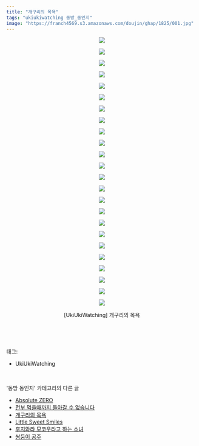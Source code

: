 ```yaml
---
title: "개구리의 목욕"
tags: "ukiukiwatching 동방_동인지"
image: "https://franch4569.s3.amazonaws.com/doujin/ghap/1825/001.jpg"
---
```

<div class="article">
<p style="text-align: center; clear: none; float: none;"><img src="{{ site.imgserver2 }}/ghap/1825/001.jpg"/></p>
<p style="text-align: center; clear: none; float: none;"><img src="{{ site.imgserver2 }}/ghap/1825/002.jpg"/></p>
<p style="text-align: center; clear: none; float: none;"><img src="{{ site.imgserver2 }}/ghap/1825/003.jpg"/></p>
<p style="text-align: center; clear: none; float: none;"><img src="{{ site.imgserver2 }}/ghap/1825/004.jpg"/></p>
<p style="text-align: center; clear: none; float: none;"><img src="{{ site.imgserver2 }}/ghap/1825/005.jpg"/></p>
<p style="text-align: center; clear: none; float: none;"><img src="{{ site.imgserver2 }}/ghap/1825/006.jpg"/></p>
<p style="text-align: center; clear: none; float: none;"><img src="{{ site.imgserver2 }}/ghap/1825/007.jpg"/></p>
<p style="text-align: center; clear: none; float: none;"><img src="{{ site.imgserver2 }}/ghap/1825/008.jpg"/></p>
<p style="text-align: center; clear: none; float: none;"><img src="{{ site.imgserver2 }}/ghap/1825/009.jpg"/></p>
<p style="text-align: center; clear: none; float: none;"><img src="{{ site.imgserver2 }}/ghap/1825/010.jpg"/></p>
<p style="text-align: center; clear: none; float: none;"><img src="{{ site.imgserver2 }}/ghap/1825/011.jpg"/></p>
<p style="text-align: center; clear: none; float: none;"><img src="{{ site.imgserver2 }}/ghap/1825/012.jpg"/></p>
<p style="text-align: center; clear: none; float: none;"><img src="{{ site.imgserver2 }}/ghap/1825/013.jpg"/></p>
<p style="text-align: center; clear: none; float: none;"><img src="{{ site.imgserver2 }}/ghap/1825/014.jpg"/></p>
<p style="text-align: center; clear: none; float: none;"><img src="{{ site.imgserver2 }}/ghap/1825/015.jpg"/></p>
<p style="text-align: center; clear: none; float: none;"><img src="{{ site.imgserver2 }}/ghap/1825/016.jpg"/></p>
<p style="text-align: center; clear: none; float: none;"><img src="{{ site.imgserver2 }}/ghap/1825/017.jpg"/></p>
<p style="text-align: center; clear: none; float: none;"><img src="{{ site.imgserver2 }}/ghap/1825/018.jpg"/></p>
<p style="text-align: center; clear: none; float: none;"><img src="{{ site.imgserver2 }}/ghap/1825/019.jpg"/></p>
<p style="text-align: center; clear: none; float: none;"><img src="{{ site.imgserver2 }}/ghap/1825/020.jpg"/></p>
<p style="text-align: center; clear: none; float: none;"><img src="{{ site.imgserver2 }}/ghap/1825/021.jpg"/></p>
<p style="text-align: center; clear: none; float: none;"><img src="{{ site.imgserver2 }}/ghap/1825/022.jpg"/></p>
<p style="text-align: center; clear: none; float: none;"><img src="{{ site.imgserver2 }}/ghap/1825/023.jpg"/></p>
<p style="text-align: center; clear: none; float: none;"><img src="{{ site.imgserver2 }}/ghap/1825/024.jpg"/></p>
<p style="text-align: center; clear: none; float: none;">[UkiUkiWatching] 개구리의 목욕</p>
<p><br/></p>
</div><br/>
<div class="tagTrail">
<p>태그: </p>
<ul>
<li>UkiUkiWatching</li>
</ul>
</div><br/>
<div class="another">
<p>'동방 동인지' 카테고리의 다른 글</p>
<ul>
<li><a href="/ghap_1834">Absolute ZERO</a></li>
<li><a href="/ghap_1826">전부 먹을때까지 돌아갈 수 없습니다</a></li>
<li><a href="/ghap_1825">개구리의 목욕</a></li>
<li><a href="/ghap_1824">Little Sweet Smiles</a></li>
<li><a href="/ghap_1823">후지와라 모코우라고 하는 소녀</a></li>
<li><a href="/ghap_1822">쌍둥이 공주</a></li>
</ul>
</div><br/>
<div class="cb_module cb_fluid">
<div class="cb_wrt cb_profile">
</div><!-- commentList close -->
</div><br/>
